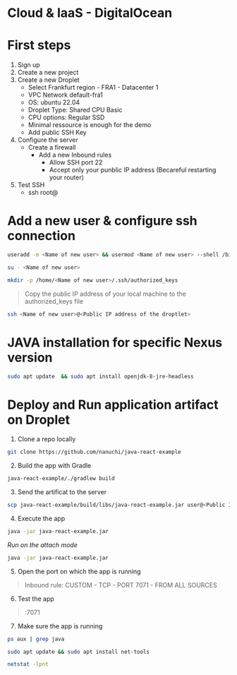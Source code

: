 # Cloud & IaaS - DigitalOcean

# First steps

1. Sign up
2. Create a new project
3. Create a new Droplet
    - Select Frankfurt region - FRA1 - Datacenter 1
    - VPC Network default-fra1
    - OS: ubuntu 22.04
    - Droplet Type: Shared CPU Basic
    - CPU options: Regular SSD
    - Minimal ressource is enough for the demo
    - Add public SSH Key
4. Configure the server
    - Create a firewall
        - Add a new Inbound rules
            - Allow SSH port 22
            - Accept only your punblic IP address (Becareful restarting your router)
5. Test SSH
    - ssh root@<Public IP address of the server>

# Add a new user & configure ssh connection

```Bash
useradd -m <Name of new user> && usermod <Name of new user> --shell /bin/bash && usermod -aG sudo <Name of new user> && passwd
```

```Bash
su - <Name of new user>
```

```Bash
mkdir -p /home/<Name of new user>/.ssh/authorized_keys
```

> Copy the public IP address of your local machine to the authorized_keys file


```Bash
ssh <Name of new user>@<Public IP address of the droptlet>
```

# JAVA installation for specific Nexus version

```Bash
sudo apt update  && sudo apt install openjdk-8-jre-headless
```

# Deploy and Run application artifact on Droplet

1. Clone a repo locally

```Bash
git clone https://github.com/nanuchi/java-react-example
```

2. Build the app with Gradle

```Bash
java-react-example/./gradlew build
```

3. Send the artificat to the server

```Bash
scp java-react-example/build/libs/java-react-example.jar user@<Public IP address of the server>:/home/user/ 
```

4. Execute the app

```Bash
java -jar java-react-example.jar
```

*Run on the attach mode*

```Bash
java -jar java-react-example.jar
```

5. Open the port on which the app is running

> Inbound rule: CUSTOM - TCP - PORT 7071 - FROM ALL SOURCES

6. Test the app

> <Public IP address of the server>:7071

7. Make sure the app is running

```Bash
ps aux | grep java
```

```Bash
sudo apt update && sudo apt install net-tools
```

```Bash
netstat -lpnt
```
 
